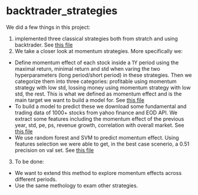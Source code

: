# backtrader_strategies
<!-- In this project we use [backtrader](https://www.backtrader.com/), a open platform that is suitable for designing and testing trading strategies.  

We implemented three strategies: momentum with simple moving average, dual thrust, rebalacing strategy. 

Momentum with simple moving average is a strategy that uses two different moving averages to create buy/sell signals. e.g., we buy when 50-days moving average cross 200 days moving average from below. 

Rebalacing strategy is a strategy that usually used to manage a large porfolio. e.g. at the begining of every month we rebalance the porpotions of stocks/bonds to be 5:5. 

Dual thrust strategy is also a kind of momentum strategy. We use the daily high/low data of past several days to set buy/sell signal. For detail explanation, see this [nice explaination](https://medium.com/@FMZ_Quant/dual-thrust-trading-strategy-2cc74101a626) posted by FMZ Quant.

We build these strategies, optimize them, and test again buy and hold method. We also compute some metrics including Sharpe ratio. Note that our purpose in this project is to get familiar with this platform other than finding a winning strategy.  -->
We did a few things in this project:

1. implemented three classical strategies both from stratch and using backtrader. See [this file](https://github.com/taosongst/backtrader_strategies/blob/main/strategies_backtrader.ipynb)
2. We take a closer look at momentum strategies. More specifically we:
- Define momentum effect of each stock inside a 1Y period using the maximal return, minimal return and std when varing the two hyperparameters (long period/short period) in these strategies. Then we categorize them into three categories: profitable using momentum strategy with low std, lossing money using momentum strategy with low std, the rest. This is what we defined as momentum effect and is the main target we want to build a model for. See [this file](https://github.com/taosongst/backtrader_strategies/blob/main/momentumeEffects_multiprocessing.py)
- To build a model to predict these we download some fundamental and trading data of 1000+ stocks from yahoo finance and EOD API. We extract some features including the momentum effect of the previous year, std, pe, ps, revenue growth, correlation with overall market. See [this file](https://github.com/taosongst/backtrader_strategies/blob/main/EOD%20Data.ipynb)
- We use random forest and SVM to predict momentum effect. Using features selection we were able to get, in the best case scenerio, a 0.51 precision on val set. See [this file](https://github.com/taosongst/backtrader_strategies/blob/main/TreeModels.ipynb)
3. To be done:
- We want to extend this method to explore momentum effects across different periods.
- Use the same methology to exam other strategies. 



